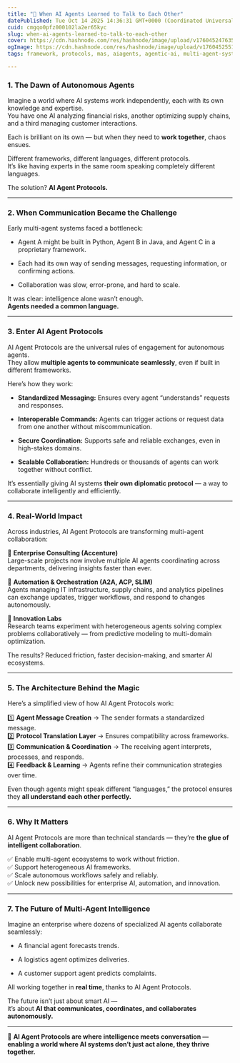 ```yaml
---
title: "🤝 When AI Agents Learned to Talk to Each Other"
datePublished: Tue Oct 14 2025 14:36:31 GMT+0000 (Coordinated Universal Time)
cuid: cmgqo0pfz000102la2er65kyc
slug: when-ai-agents-learned-to-talk-to-each-other
cover: https://cdn.hashnode.com/res/hashnode/image/upload/v1760452476357/b95470cd-f093-4108-9763-44b79da79ae2.png
ogImage: https://cdn.hashnode.com/res/hashnode/image/upload/v1760452551658/ed9edabd-7555-41ac-bff7-ffcfa6badbf5.png
tags: framework, protocols, mas, aiagents, agentic-ai, multi-agent-systems-mas

---
```


### **1\. The Dawn of Autonomous Agents**

Imagine a world where AI systems work independently, each with its own knowledge and expertise.  
You have one AI analyzing financial risks, another optimizing supply chains, and a third managing customer interactions.

Each is brilliant on its own — but when they need to **work together**, chaos ensues.

Different frameworks, different languages, different protocols.  
It’s like having experts in the same room speaking completely different languages.

The solution? **AI Agent Protocols.**

---

### **2\. When Communication Became the Challenge**

Early multi-agent systems faced a bottleneck:

* Agent A might be built in Python, Agent B in Java, and Agent C in a proprietary framework.
    
* Each had its own way of sending messages, requesting information, or confirming actions.
    
* Collaboration was slow, error-prone, and hard to scale.
    

It was clear: intelligence alone wasn’t enough.  
**Agents needed a common language.**

---

### **3\. Enter AI Agent Protocols**

AI Agent Protocols are the universal rules of engagement for autonomous agents.  
They allow **multiple agents to communicate seamlessly**, even if built in different frameworks.

Here’s how they work:

* **Standardized Messaging:** Ensures every agent “understands” requests and responses.
    
* **Interoperable Commands:** Agents can trigger actions or request data from one another without miscommunication.
    
* **Secure Coordination:** Supports safe and reliable exchanges, even in high-stakes domains.
    
* **Scalable Collaboration:** Hundreds or thousands of agents can work together without conflict.
    

It’s essentially giving AI systems **their own diplomatic protocol** — a way to collaborate intelligently and efficiently.

---

### **4\. Real-World Impact**

Across industries, AI Agent Protocols are transforming multi-agent collaboration:

💼 **Enterprise Consulting (Accenture)**  
Large-scale projects now involve multiple AI agents coordinating across departments, delivering insights faster than ever.

🔧 **Automation & Orchestration (A2A, ACP, SLIM)**  
Agents managing IT infrastructure, supply chains, and analytics pipelines can exchange updates, trigger workflows, and respond to changes autonomously.

🧠 **Innovation Labs**  
Research teams experiment with heterogeneous agents solving complex problems collaboratively — from predictive modeling to multi-domain optimization.

The results? Reduced friction, faster decision-making, and smarter AI ecosystems.

---

### **5\. The Architecture Behind the Magic**

Here’s a simplified view of how AI Agent Protocols work:

1️⃣ **Agent Message Creation** → The sender formats a standardized message.  
2️⃣ **Protocol Translation Layer** → Ensures compatibility across frameworks.  
3️⃣ **Communication & Coordination** → The receiving agent interprets, processes, and responds.  
4️⃣ **Feedback & Learning** → Agents refine their communication strategies over time.

Even though agents might speak different “languages,” the protocol ensures they **all understand each other perfectly.**

---

### **6\. Why It Matters**

AI Agent Protocols are more than technical standards — they’re **the glue of intelligent collaboration**.

✅ Enable multi-agent ecosystems to work without friction.  
✅ Support heterogeneous AI frameworks.  
✅ Scale autonomous workflows safely and reliably.  
✅ Unlock new possibilities for enterprise AI, automation, and innovation.

---

### **7\. The Future of Multi-Agent Intelligence**

Imagine an enterprise where dozens of specialized AI agents collaborate seamlessly:

* A financial agent forecasts trends.
    
* A logistics agent optimizes deliveries.
    
* A customer support agent predicts complaints.
    

All working together in **real time**, thanks to AI Agent Protocols.

The future isn’t just about smart AI —  
it’s about **AI that communicates, coordinates, and collaborates autonomously.**

---

🎯 **AI Agent Protocols are where intelligence meets conversation — enabling a world where AI systems don’t just act alone, they thrive together.**
